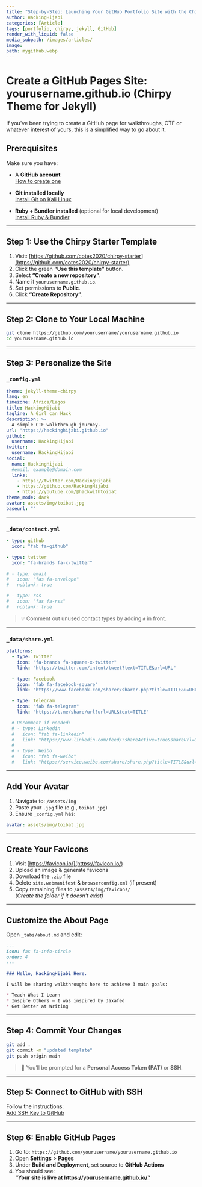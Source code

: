 ```yaml
---
title: "Step-by-Step: Launching Your GitHub Portfolio Site with the Chirpy Jekyll Theme"
author: HackingHijabi
categories: [Article]
tags: [portfolio, chirpy, jekyll, GitHub]
render_with_liquid: false
media_subpath: /images/articles/
image:
path: mygithub.webp
---
```


# Create a GitHub Pages Site: yourusername.github.io (Chirpy Theme for Jekyll)
If you've been trying to create a GitHub page for walkthroughs, CTF or whatever interest of yours, this is a simplified way to go about it.

## Prerequisites

Make sure you have:

- A **GitHub account**  
  [How to create one](https://docs.github.com/en/get-started/start-your-journey/creating-an-account-on-github)

- **Git installed locally**  
  [Install Git on Kali Linux](https://www.geeksforgeeks.org/linux-unix/how-to-install-git-on-kali-linux/)

- **Ruby + Bundler installed** (optional for local development)  
  [Install Ruby & Bundler](https://www.geeksforgeeks.org/how-to-install-ruby-bundler-on-linux/)

---

## Step 1: Use the Chirpy Starter Template

1. Visit: [https://github.com/cotes2020/chirpy-starter](https://github.com/cotes2020/chirpy-starter)
2. Click the green **“Use this template”** button.
3. Select **“Create a new repository”**.
4. Name it `yourusername.github.io`.
5. Set permissions to **Public**.
6. Click **“Create Repository”**.

---

## Step 2: Clone to Your Local Machine

```bash
git clone https://github.com/yourusername/yourusername.github.io
cd yourusername.github.io
```

---

## Step 3: Personalize the Site

### `_config.yml`

```yaml
theme: jekyll-theme-chirpy
lang: en
timezone: Africa/Lagos
title: HackingHijabi
tagline: A Girl can Hack
description: >-
  A simple CTF walkthrough journey.
url: "https://hackinghijabi.github.io"
github:
  username: HackingHijabi
twitter:
  username: HackingHijabi
social:
  name: HackingHijabi
  #email: example@domain.com
  links:
    - https://twitter.com/HackingHijabi
    - https://github.com/HackingHijabi
    - https://youtube.com/@hackwithtoibat
theme_mode: dark
avatar: assets/img/toibat.jpg
baseurl: ""
```

---

### `_data/contact.yml`

```yaml
- type: github
  icon: "fab fa-github"

- type: twitter
  icon: "fa-brands fa-x-twitter"

# - type: email
#   icon: "fas fa-envelope"
#   noblank: true

# - type: rss
#   icon: "fas fa-rss"
#   noblank: true
```

> 💡 Comment out unused contact types by adding `#` in front.

---

### `_data/share.yml`

```yaml
platforms:
  - type: Twitter
    icon: "fa-brands fa-square-x-twitter"
    link: "https://twitter.com/intent/tweet?text=TITLE&url=URL"

  - type: Facebook
    icon: "fab fa-facebook-square"
    link: "https://www.facebook.com/sharer/sharer.php?title=TITLE&u=URL"

  - type: Telegram
    icon: "fab fa-telegram"
    link: "https://t.me/share/url?url=URL&text=TITLE"

  # Uncomment if needed:
  # - type: Linkedin
  #   icon: "fab fa-linkedin"
  #   link: "https://www.linkedin.com/feed/?shareActive=true&shareUrl=URL"
  #
  # - type: Weibo
  #   icon: "fab fa-weibo"
  #   link: "https://service.weibo.com/share/share.php?title=TITLE&url=URL"
```

---

## Add Your Avatar

1. Navigate to: `/assets/img`
2. Paste your `.jpg` file (e.g., `toibat.jpg`)
3. Ensure `_config.yml` has:

```yaml
avatar: assets/img/toibat.jpg
```

---

## Create Your Favicons

1. Visit [https://favicon.io/](https://favicon.io/)
2. Upload an image & generate favicons
3. Download the `.zip` file
4. Delete `site.webmanifest` & `browserconfig.xml` (if present)
5. Copy remaining files to `/assets/img/favicons/`  
   *(Create the folder if it doesn't exist)*

---

## Customize the About Page

Open `_tabs/about.md` and edit:

```markdown
---
icon: fas fa-info-circle
order: 4
---

### Hello, HackingHijabi Here.

I will be sharing walkthroughs here to achieve 3 main goals:

* Teach What I Learn  
* Inspire Others — I was inspired by Jaxafed  
* Get Better at Writing
```

---

## Step 4: Commit Your Changes

```bash
git add .
git commit -m "updated template"
git push origin main
```

> 🔐 You’ll be prompted for a **Personal Access Token (PAT)** or **SSH**.

---

## Step 5: Connect to GitHub with SSH

Follow the instructions:  
[Add SSH Key to GitHub](https://www.geeksforgeeks.org/git/how-to-add-ssh-key-to-your-github-account/)

---

## Step 6: Enable GitHub Pages

1. Go to: `https://github.com/yourusername/yourusername.github.io`
2. Open **Settings** > **Pages**
3. Under **Build and Deployment**, set source to **GitHub Actions**
4. You should see:  
   **“Your site is live at https://yourusername.github.io/”**
